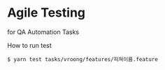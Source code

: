 # Agile Testing
for QA Automation Tasks

How to run test
```
$ yarn test tasks/vroong/features/피쳐이름.feature
```